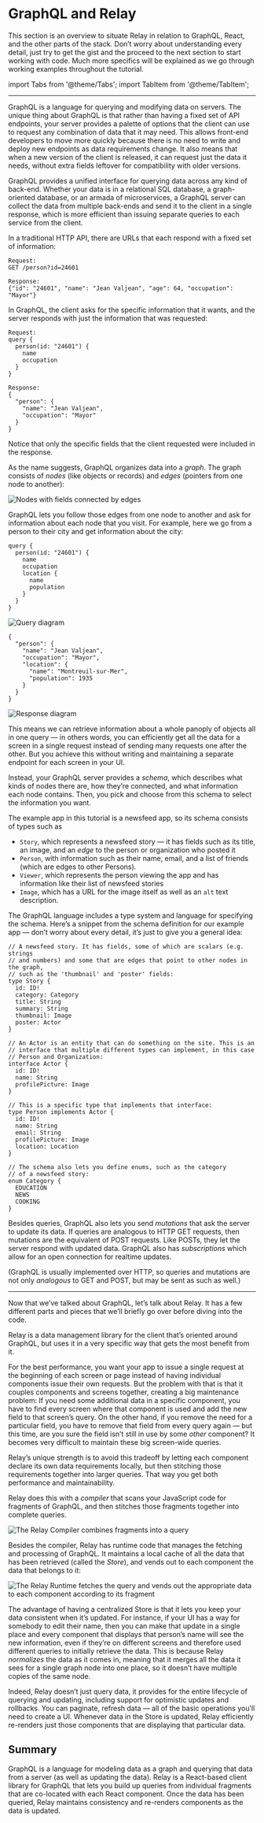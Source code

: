 # GraphQL and Relay

This section is an overview to situate Relay in relation to GraphQL, React, and the other parts of the stack. Don’t worry about understanding every detail, just try to get the gist and the proceed to the next section to start working with code. Much more specifics will be explained as we go through working examples throughout the tutorial.

import Tabs from '@theme/Tabs';
import TabItem from '@theme/TabItem';

* * *

GraphQL is a language for querying and modifying data on servers. The unique thing about GraphQL is that rather than having a fixed set of API endpoints, your server provides a palette of options that the client can use to request any combination of data that it may need. This allows front-end developers to move more quickly because there is no need to write and deploy new endpoints as data requirements change. It also means that when a new version of the client is released, it can request just the data it needs, without extra fields leftover for compatibility with older versions.

GraphQL provides a unified interface for querying data across any kind of back-end. Whether your data is in a relational SQL database, a graph-oriented database, or an armada of microservices, a GraphQL server can collect the data from multiple back-ends and send it to the client in a single response, which is more efficient than issuing separate queries to each service from the client.

In a traditional HTTP API, there are URLs that each respond with a fixed set of information:

```
Request:
GET /person?id=24601

Response:
{"id": "24601", "name": "Jean Valjean", "age": 64, "occupation": "Mayor"}
```

In GraphQL, the client asks for the specific information that it wants, and the server responds with just the information that was requested:

```
Request:
query {
  person(id: "24601") {
    name
    occupation
  }
}

Response:
{
  "person": {
    "name": "Jean Valjean",
    "occupation": "Mayor"
  }
}
```

Notice that only the specific fields that the client requested were included in the response.

As the name suggests, GraphQL organizes data into a *graph*. The graph consists of *nodes* (like objects or records) and *edges* (pointers from one node to another):

![Nodes with fields connected by edges](/img/docs/tutorial/graphql-graph-detail.png)

GraphQL lets you follow those edges from one node to another and ask for information about each node that you visit. For example, here we go from a person to their city and get information about the city:

<Tabs>
  <TabItem value="1" label="Request" default>

```
query {
  person(id: "24601") {
    name
    occupation
    location {
      name
      population
    }
  }
}
```

![Query diagram](/img/docs/tutorial/graphql-request.png)

  </TabItem>
  <TabItem value="2" label="Response">

```
{
  "person": {
    "name": "Jean Valjean",
    "occupation": "Mayor",
    "location": {
      "name": "Montreuil-sur-Mer",
      "population": 1935
    }
  }
}
```

![Response diagram](/img/docs/tutorial/graphql-response.png)

  </TabItem>
</Tabs>

This means we can retrieve information about a whole panoply of objects all in one query — in others words, you can efficiently get all the data for a screen in a single request instead of sending many requests one after the other. But you achieve this without writing and maintaining a separate endpoint for each screen in your UI.

Instead, your GraphQL server provides a *schema*, which describes what kinds of nodes there are, how they’re connected, and what information each node contains. Then, you pick and choose from this schema to select the information you want.

The example app in this tutorial is a newsfeed app, so its schema consists of types such as

* `Story`, which represents a newsfeed story — it has fields such as its title, an image, and an *edge* to the person or organization who posted it
* `Person`, with information such as their name, email, and a list of friends (which are edges to other Persons).
* `Viewer`, which represents the person viewing the app and has information like their list of newsfeed stories
* `Image`, which has a URL for the image itself as well as an `alt` text description.

The GraphQL language includes a type system and language for specifying the schema. Here’s a snippet from the schema definition for our example app — don’t worry about every detail, it’s just to give you a general idea:

```
// A newsfeed story. It has fields, some of which are scalars (e.g. strings
// and numbers) and some that are edges that point to other nodes in the graph,
// such as the 'thumbnail' and 'poster' fields:
type Story {
  id: ID!
  category: Category
  title: String
  summary: String
  thumbnail: Image
  poster: Actor
}

// An Actor is an entity that can do something on the site. This is an
// interface that multiple different types can implement, in this case
// Person and Organization:
interface Actor {
  id: ID!
  name: String
  profilePicture: Image
}

// This is a specific type that implements that interface:
type Person implements Actor {
  id: ID!
  name: String
  email: String
  profilePicture: Image
  location: Location
}

// The schema also lets you define enums, such as the category
// of a newsfeed story:
enum Category {
  EDUCATION
  NEWS
  COOKING
}
```

Besides queries, GraphQL also lets you send *mutations* that ask the server to update its data. If queries are analogous to HTTP GET requests, then mutations are the equivalent of POST requests. Like POSTs, they let the server respond with updated data. GraphQL also has *subscriptions* which allow for an open connection for realtime updates.

(GraphQL is usually implemented over HTTP, so queries and mutations are not only *analogous* to GET and POST, but may be sent as such as well.)

* * *

Now that we’ve talked about GraphQL, let’s talk about Relay. It has a few different parts and pieces that we’ll briefly go over before diving into the code.

Relay is a data management library for the client that’s oriented around GraphQL, but uses it in a very specific way that gets the most benefit from it.

For the best performance, you want your app to issue a single request at the beginning of each screen or page instead of having individual components issue their own requests. But the problem with that is that it couples components and screens together, creating a big maintenance problem: If you need some additional data in a specific component, you have to find every screen where that component is used and add the new field to that screen’s query. On the other hand, if you remove the need for a particular field, you have to remove that field from every query again — but this time, are you sure the field isn’t still in use by some *other* component? It becomes very difficult to maintain these big screen-wide queries.

Relay’s unique strength is to avoid this tradeoff by letting each component declare its own data requirements locally, but then stitching those requirements together into larger queries. That way you get both performance and maintainability.

Relay does this with a *compiler* that scans your JavaScript code for fragments of GraphQL, and then stitches those fragments together into complete queries.

![The Relay Compiler combines fragments into a query](/img/docs/tutorial/graphql-compiler-combines-fragments.png)

Besides the compiler, Relay has runtime code that manages the fetching and processing of GraphQL. It maintains a local cache of all the data that has been retrieved (called the *Store*), and vends out to each component the data that belongs to it:

![The Relay Runtime fetches the query and vends out the appropriate data to each component according to its fragment](/img/docs/tutorial/graphql-relay-runtime-fetches-query.png)

The advantage of having a centralized Store is that it lets you keep your data consistent when it’s updated. For instance, if your UI has a way for somebody to edit their name, then you can make that update in a single place and every component that displays that person’s name will see the new information, even if they’re on different screens and therefore used different queries to initially retrieve the data. This is because Relay *normalizes* the data as it comes in, meaning that it merges all the data it sees for a single graph node into one place, so it doesn’t have multiple copies of the same node.

Indeed, Relay doesn’t just query data, it provides for the entire lifecycle of querying and updating, including support for optimistic updates and rollbacks. You can paginate, refresh data — all of the basic operations you’ll need to create a UI. Whenever data in the Store is updated, Relay efficiently re-renders just those components that are displaying that particular data.

## Summary

GraphQL is a language for modeling data as a graph and querying that data from a server (as well as updating the data). Relay is a React-based client library for GraphQL that lets you build up queries from individual fragments that are co-located with each React component. Once the data has been queried, Relay maintains consistency and re-renders components as the data is updated.
